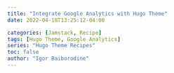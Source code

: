 ```yaml
---
title: "Integrate Google Analytics with Hugo Theme"
date: 2022-04-18T13:25:12-04:00

categories: [Jamstack, Recipe]
tags: [Hugo Theme, Google Analytics]
series: "Hugo Theme Recipes"
toc: false
author: "Igor Baiborodine"
---
```




<!--more-->
